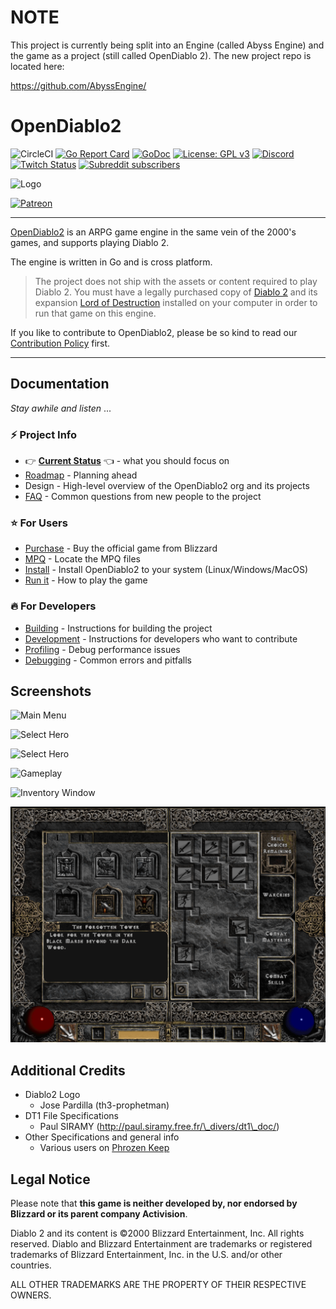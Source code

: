 # NOTE 
This project is currently being split into an Engine (called Abyss Engine) and the game as a project (still called OpenDiablo 2). The new project repo is located here:

https://github.com/AbyssEngine/


# OpenDiablo2

![CircleCI](https://img.shields.io/circleci/build/github/OpenDiablo2/OpenDiablo2/master)
[![Go Report Card](https://goreportcard.com/badge/github.com/OpenDiablo2/OpenDiablo2)](https://goreportcard.com/report/github.com/OpenDiablo2/OpenDiablo2)
[![GoDoc](https://pkg.go.dev/badge/github.com/OpenDiablo2/OpenDiablo2?utm_source=godoc)](https://pkg.go.dev/mod/github.com/OpenDiablo2/OpenDiablo2)
[![License: GPL v3](https://img.shields.io/badge/License-GPLv3-blue.svg)](https://www.gnu.org/licenses/gpl-3.0)
[![Discord](https://img.shields.io/discord/515518620034662421?label=Discord&style=social)](https://discord.gg/pRy8tdc)
[![Twitch Status](https://img.shields.io/twitch/status/essial?style=social)](https://www.twitch.tv/essial)
[![Subreddit subscribers](https://img.shields.io/reddit/subreddit-subscribers/OpenDiablo2?label=reddit&style=social)](https://www.reddit.com/r/OpenDiablo2/)


![Logo](d2logo.png)

[![Patreon](https://img.shields.io/badge/dynamic/json?color=%23e85b46&label=Support%20us%20on%20Patreon&query=data.attributes.patron_count&suffix=%20patrons&url=https://www.patreon.com/api/campaigns/4762180)](https://www.patreon.com/bePatron?u=37261055)

----
[OpenDiablo2](https://opendiablo2.com/) is an ARPG game engine in the same vein of the 2000's games, and supports playing Diablo 2.

The engine is written in Go and is cross platform.

> The project does not ship with the assets or content required to play Diablo 2.
You must have a legally purchased copy of [Diablo 2](https://us.shop.battle.net/en-us/product/diablo-ii) and its expansion [Lord of Destruction](https://us.shop.battle.net/en-us/product/diablo-ii-lord-of-destruction) installed on your computer in order to run that game on this engine.

If you like to contribute to OpenDiablo2, please be so kind to read our [Contribution Policy](./docs/CONTRIBUTING.md) first.

----

## Documentation

_Stay awhile and listen_ ...

### ⚡ Project Info

* 👉 **[Current Status](./docs/status.md)** 👈 - what you should focus on
* [Roadmap](./docs/roadmap.md) - Planning ahead
* Design - High-level overview of the OpenDiablo2 org and its projects
* [FAQ](./docs/faq.md) - Common questions from new people to the project

### ⭐ For Users

* [Purchase](./docs/purchase.md) - Buy the official game from Blizzard
* [MPQ](./docs/mpq.md) - Locate the MPQ files
* [Install](./docs/install.md) - Install OpenDiablo2 to your system (Linux/Windows/MacOS)
* [Run it](./docs/play.md) - How to play the game

### 🔥 For Developers

* [Building](./docs/building.md) - Instructions for building the project
* [Development](./docs/development.md) - Instructions for developers who want to contribute
* [Profiling](./docs/profiling.md) - Debug performance issues
* [Debugging](./docs/debug.md) - Common errors and pitfalls

## Screenshots

![Main Menu](docs/MainMenuSS.png)

![Select Hero](docs/SelectHeroSS.png)

![Select Hero](docs/areas.gif)

![Gameplay](docs/Gameplay.png)

![Inventory Window](docs/Inventory.png)

![Game Panels](docs/game_panels.png)

## Additional Credits

*   Diablo2 Logo
    *   Jose Pardilla (th3-prophetman)
*   DT1 File Specifications
    *   Paul SIRAMY (http://paul.siramy.free.fr/\_divers/dt1\_doc/)
*   Other Specifications and general info
    *   Various users on [Phrozen Keep](https://d2mods.info/home.php)

## Legal Notice

Please note that **this game is neither developed by, nor endorsed by Blizzard or its parent company Activision**.

Diablo 2 and its content is ©2000 Blizzard Entertainment, Inc. All rights reserved. Diablo and Blizzard Entertainment are trademarks or registered trademarks of Blizzard Entertainment, Inc. in the U.S. and/or other countries.

ALL OTHER TRADEMARKS ARE THE PROPERTY OF THEIR RESPECTIVE OWNERS.
